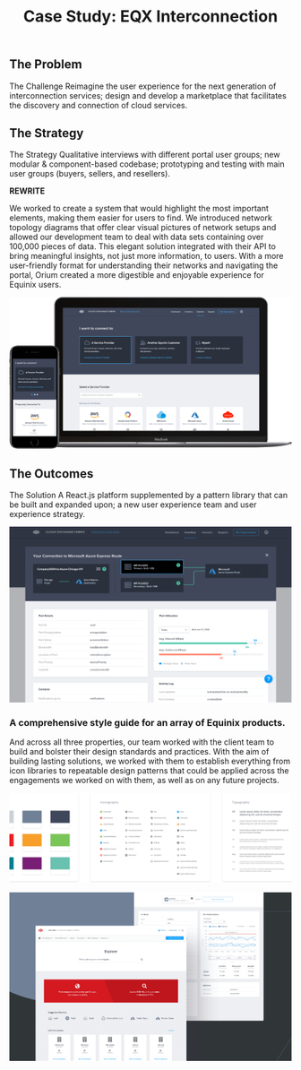 <header>

# Case Study: EQX Interconnection

</header>


## The Problem
The Challenge
Reimagine the user experience for the next generation of interconnection services; design and develop a marketplace that facilitates the discovery and connection of cloud services.

## The Strategy
The Strategy
Qualitative interviews with different portal user groups; new modular & component-based codebase; prototyping and testing with main user groups (buyers, sellers, and resellers).

**REWRITE**

We worked to create a system that would highlight the most important elements, making them easier for users to find. We introduced network topology diagrams that offer clear visual pictures of network setups and allowed our development team to deal with data sets containing over 100,000 pieces of data. This elegant solution integrated with their API to bring meaningful insights, not just more information, to users. With a more user-friendly format for understanding their networks and navigating the portal, Orium created a more digestible and enjoyable experience for Equinix users.



![Image](../images/casestudy/eqx/eqx-1.png)


## The Outcomes
The Solution
A React.js platform supplemented by a pattern library that can be built and expanded upon; a new user experience team and user experience strategy.

![Image](../images/casestudy/eqx/eqx-2.png)


### A comprehensive style guide for an array of Equinix products.

And across all three properties, our team worked with the client team to build and bolster their design standards and practices. With the aim of building lasting solutions, we worked with them to establish everything from icon libraries to repeatable design patterns that could be applied across the engagements we worked on with them, as well as on any future projects.

![Image](../images/casestudy/eqx/eqx-icons.png)

![Image](../images/casestudy/eqx/eqx-explore.png)
